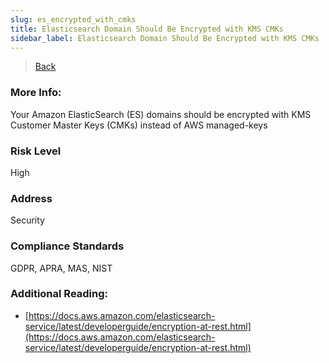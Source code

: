 ```yaml
---
slug: es_encrypted_with_cmks
title: Elasticsearch Domain Should Be Encrypted with KMS CMKs
sidebar_label: Elasticsearch Domain Should Be Encrypted with KMS CMKs
---
```

> [Back](../../esmonitoring)

### More Info:
Your Amazon ElasticSearch (ES) domains should be encrypted with KMS Customer Master Keys (CMKs) instead of AWS managed-keys

### Risk Level
High

### Address
Security

### Compliance Standards
GDPR, APRA, MAS, NIST

### Additional Reading:
- [https://docs.aws.amazon.com/elasticsearch-service/latest/developerguide/encryption-at-rest.html](https://docs.aws.amazon.com/elasticsearch-service/latest/developerguide/encryption-at-rest.html) 

